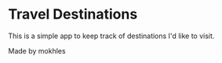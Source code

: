 # Travel Destinations

This is a simple app to keep track of destinations I'd like to visit.

Made by mokhles
